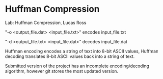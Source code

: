 # Huffman Compression

Lab: Huffman Compression, Lucas Ross

"-o <output_file.dat> <input_file.txt>" encodes input_file.txt

"-d <output_file.txt> <input_file.dat>" decodes input_file.dat


Huffman encoding encodes a string of text into 8-bit ASCII values, Huffman decoding
translates 8-bit ASCII values back into a string of text.

Submitted version of the project has an incomplete encoding/decoding algorithm, however git stores the most updated version.